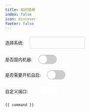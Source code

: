 ```yaml
---
title: 如何使用
index: false
icon: discover
footer: false
---
```


<!-- ## 支持的平台

- [Linux](linux.md)

- [Windows](windows.md)

- [Macos](macos.md)

- [QTS (威联通 nas 系统)](qts.md) -->

<div class="switch-line">
	选择系统:
    <select class="custom-select" @change="handleOsChange">
        <template v-for="(item, index) in os">
           <option :value="index">{{item}}</option> 
        </template>
    </select>
</div>


<div class="switch-line">
是否国内机器:
<label class="switch">
    <input type="checkbox" v-model="isInner">
    <span class="slider round"></span>
</label>
</div>

<div class="switch-line">
是否需要开机自启:
<label class="switch">
    <input type="checkbox" v-model="enableLaunch">
    <span class="slider round"></span>
</label>
</div>

<div class="switch-line">
自定义端口:
<div class="number-container">
    <span class="next" @click="handleIncrease"></span>
    <span class="prev" @click="handleReduce"></span>
    <div id="box">
      <input v-model="port" style="text-align:center">
    </div>
</div>
</div>

<div class="language-bash" data-ext="sh">
    <pre><code>{{ command }}</code></pre>
</div>

<script setup>
import { h, ref, computed } from 'vue'
import axios from 'axios'
import { version } from "package"

const os = ['Linux', 'Windows', 'MacOS', 'QTS (威联通)']
const selectedOs = ref(os[0])

const isInner = ref(true)
const enableLaunch = ref(true)
const port = ref(8080)

const handleReduce = () => port.value--
const handleIncrease = () => port.value++

const handleOsChange = (e) => {
    let index = e.target.value
    selectedOs.value = os[index]
}

const command = computed(() => {
    if (isInner.value) {
        return 'cd ~/projects/{{ input1 }}/vcs/'
    } else {
        return 'cd ~/projects22/{{ input1 }}/vcs/'
    }
})

const innerUrlPrefix = 'https://serverbee-1253263310.cos.ap-shanghai.myqcloud.com/'
const outerUrlPrefix = 'https://github.com/ZingerLittleBee/server_bee-backend/releases/download/'

const getFileName = () => {
    if (selectedOs === 'Windows') {
        return 'serverbee-deploy-x86_64-pc-windows-gnu.zip'
    }
    if (selectedOs === 'MacOS') {
        return 'serverbee-deploy-x86_64-apple-darwin.zip'
    }
    return 'serverbee-deploy-x86_64-unknown-linux-musl.zip'
}

const getLastestVersion = async () => {
    try {
        const res = await axios.get('https://data.jsdelivr.com/v1/package/gh/ZingerLittleBee/server_bee-backend')
        const version = res.data.versions[0]
        return `v${version}`
    } catch(e) {
        console.error(`获取最新版本失败: ${e}`)
    }
    return process.env.npm_package_version
}

console.log(await getLastestVersion())
console.log('process', config.version)
consols.log('process')

const getUrl = () => {
    if (isInner.value) {
        return ''
        }
}

</script>

<style scoped>
.switch-line {
    display: flex;
    align-items: center;
    justify-content: flex-start;
    margin: 20px 0;
    gap: 20px 20px;
}

.switch {
  position: relative;
  display: inline-block;
  width: 60px;
  height: 30px;
}

.switch input {
  opacity: 0;
  width: 0;
  height: 0;
}

.slider {
  position: absolute;
  cursor: pointer;
  top: 0;
  left: 0;
  right: 0;
  bottom: 0;
  background-color: #ccc;
  -webkit-transition: .4s;
  transition: .4s;
}

.slider:before {
  position: absolute;
  content: "";
  height: 26px;
  width: 26px;
  left: 2px;
  bottom: 2px;
  background-color: white;
  -webkit-transition: .4s;
  transition: .4s;
}

input:checked + .slider {
  background-color: var(--theme-color);
}

input:focus + .slider {
  box-shadow: 0 0 1px var(--theme-color);
}

input:checked + .slider:before {
  -webkit-transform: translateX(28px);
  -ms-transform: translateX(28px);
  transform: translateX(30px);
}

/* Rounded sliders */
.slider.round {
  border-radius: 34px;
}

.slider.round:before {
  border-radius: 50%;
}

input{
    outline-style: none ;
    border: 0px solid #3eaf7c; 
    border-radius: 10px;
    padding: 4px;
    width: 60px;
    font-size: 16px;
}

input:focus{
    border-color: var(--theme-color);
    outline: 0;
    -webkit-box-shadow: inset 0 1px 1px rgba(0,0,0,.075),0 0 8px rgba(102,175,233,.6);
    box-shadow: inset 0 1px 1px rgba(0,0,0,.075),0 0 8px rgba(102,175,233,.6)
}

.number-container {
    position: relative;
    width: 100px;
    height: 35px;
    border-radius: 40px;
    border: 2px solid var(--theme-color);
    transition: 0.5s;
}

.number-container:hover {
    width: 140px;
    border: 2px solid var(--theme-color);
}

.number-container .next {
  position: absolute;
  top: 50%;
  right: 30px;
  display: block;
  width: 12px;
  height: 12px;
  border-top: 2px solid var(--theme-color);
  border-left: 2px solid var(--theme-color);
  z-index: 1;
  transform: translateY(-50%) rotate(135deg);
  cursor: pointer;
  opacity: 0;
  transition: 0.5s;
}

.number-container:hover .next {
    opacity: 1;
    right: 20px;
}


.number-container .prev {
    position: absolute;
    top: 50%;
    left: 30px;
    display: block;
    width: 12px;
    height: 12px;
    border-top: 2px solid var(--theme-color);
    border-left: 2px solid var(--theme-color);
    z-index: 1;
    transform: translateY(-50%) rotate(315deg);
    cursor: pointer;
    opacity: 0;
    transition: 0.5s;
}

.number-container:hover .prev {
    opacity: 1;
    left: 20px;
}

#box {
    position: absolute;
    top: 50%;
    left: 50%;
    transform: translate(-50%, -50%);
}

.custom-select {
    display: inline-block;
    width: 180px;
    height: calc(1.5em + 0.75rem + 2px);
    padding: 0.375rem 1.75rem 0.375rem 0.75rem;
    font-size: 1rem;
    font-weight: 400;
    line-height: 1.5;
    color: #495057;
    vertical-align: middle;
    background: url(/ss.svg) no-repeat right 0.75rem center/8px 10px;
    border: 1px solid #ced4da;
    border-radius: 0.25rem;
    -webkit-appearance: none;
    -moz-appearance: none;
    appearance: none;
}

.custom-select:focus-visible {
    border: 1px solid var(--theme-color);
    outline: none;
}

</style>
